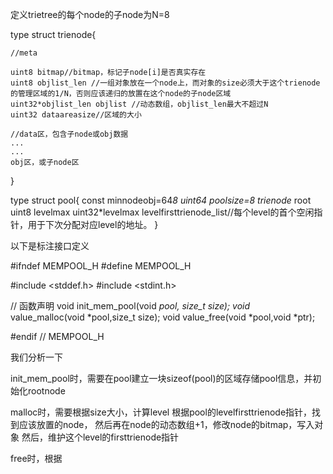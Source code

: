 定义trietree的每个node的子node为N=8

type struct trienode{

    //meta

    uint8 bitmap//bitmap，标记子node[i]是否真实存在
    uint8 objlist_len //一组对象放在一个node上，而对象的size必须大于这个trienode的管理区域的1/N，否则应该递归的放置在这个node的子node区域
    uint32*objlist_len objlist //动态数组，objlist_len最大不超过N
    uint32 dataareasize//区域的大小

    //data区，包含子node或obj数据
    ...
    ...
    obj区，或子node区
}

type struct pool{
    const minnodeobj=64*8
    uint64 poolsize=8
    trienode* root 
    uint8 levelmax
    uint32*levelmax levelfirsttrienode_list//每个level的首个空闲指针，用于下次分配对应level的地址。
}

以下是标注接口定义

#ifndef  MEMPOOL_H
#define MEMPOOL_H

#include <stddef.h>
#include <stdint.h>

// 函数声明
void init_mem_pool(void *pool, size_t size);
void* value_malloc(void *pool,size_t size);
void value_free(void *pool,void *ptr);

#endif // MEMPOOL_H

我们分析一下

init_mem_pool时，需要在pool建立一块sizeof(pool)的区域存储pool信息，并初始化rootnode

malloc时，需要根据size大小，计算level
根据pool的levelfirsttrienode指针，找到应该放置的node，
然后再在node的动态数组+1，修改node的bitmap，写入对象
然后，维护这个level的firsttrienode指针

free时，根据